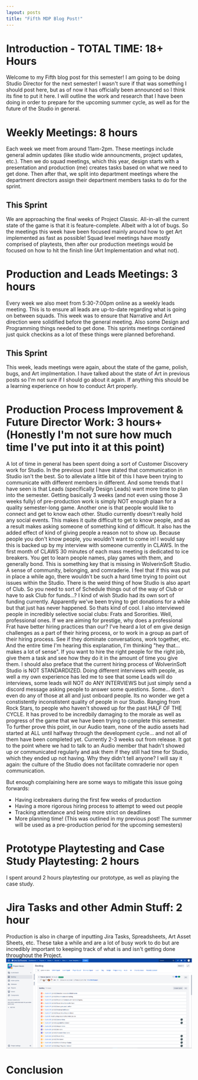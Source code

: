 ```yaml
---
layout: posts
title: "Fifth MDP Blog Post!"
---
```

# Introduction - TOTAL TIME: 18+ Hours
Welcome to my Fifth blog post for this semester! I am going to be doing Studio Director for the next semester! I wasn't sure if that was something I should post here, but as of now it has officially been announced so I think its fine to put it here. I will outline the work and research that I have been doing in order to prepare for the upcoming summer cycle, as well as for the future of the Studio in general.

# Weekly Meetings: 8 hours
Each week we meet from around 11am-2pm. These meetings include general admin updates (like studio wide announcments, project updates, etc.). Then we do squad meetings, which this year, design starts with a presentation and production (me) creates tasks based on what we need to get done. Then after that, we split into department meetings where the department directors assign their department members tasks to do for the sprint.
## This Sprint
We are approaching the final weeks of Project Classic. All-in-all the current state of the game is that it is feature-complete. Albeit with a lot of bugs. So the meetings this week have been focused mainly around how to get Art implemented as fast as possible! Squad level meetings have mostly comprised of playtests, then after our production meetings would be focused on how to hit the finish line (Art Implementation and what not).
# Production and Leads Meetings: 3 hours
Every week we also meet from 5:30-7:00pm online as a weekly leads meeting. This is to ensure all leads are up-to-date regarding what is going on between squads. This week was to ensure that Narrative and Art direction were solidified before the general meeting. Also some Design and Programming things needed to get done. This sprints meetings contained just quick checkins as a lot of these things were planned beforehand.
## This Sprint
This week, leads meetings were again, about the state of the game, polish, bugs, and Art implmentation. I have talked about the state of Art in previous posts so I'm not sure if I should go about it again. If anything this should be a learning experience on how to conduct Art properly.
# Production Process Improvement & Future Director Work: 3 hours+ (Honestly I'm not sure how much time I've put into it at this point)
A lot of time in general has been spent doing a sort of Customer Discovery work for Studio. In the previous post I have stated that communication in Studio isn't the best. So to alleviate a little bit of this I have been trying to communicate with different members in different. And some trends that I have seen is that Leads (specifically Design Leads) want more time to plan into the semester. Getting basically 3 weeks (and not even using those 3 weeks fully) of pre-production work is simply NOT enough plaan for a quality semester-long game. Another one is that people would like to connect and get to know each other. Studio currently doesn't really hold any social events. This makes it quite difficult to get to know people, and as a result makes asking someone of something kind of difficult. It also has the added effect of kind of giving people a reason not to show up. Because people you don't know people, you wouldn't want to come in! 
I would say this is backed up by my interview with someone currently in CLAWS. In the first month of CLAWS 30 minutes of each mass meeting is dedicated to ice breakers. You get to learn people names, play games with them, and generally bond. 
This is something key that is missing in WolverinSoft Studio. A sense of community, belonging, and comraderie. I feel that if this was put in place a while ago, there wouldn't be such a hard time trying to point out issues within the Studio.
There is the weird thing of how Studio is also apart of Club. So you need to sort of Schedule things out of the way of Club or have to ask Club for funds...? I kind of wish Studio had its own sort of funding currently. Apparently we've been trying to get donations for a while but that just has never happened. So thats kind of cool. 
I also interviewed people in incredibly selective social clubs: Frats and Sororities. Well, professional ones. If we are aiming for prestige, why does a professional Frat have better hiring practices than our? I've heard a lot of em give design challenges as a part of their hiring process, or to work in a group as part of their hiring process. See if they dominate conversations, work together, etc. And the entire time I'm hearing this explanation, I'm thinking "hey that... makes a lot of sense". If you want to hire the right people for the right job, give them a task and see how they do it in the amount of time you give them. I should also preface that the current hiring process of WolverinSoft Studio is NOT STANDARDIZED. Doing different interviews with people, as well a my own experience has led me to see that some Leads will do interviews, some leads will NOT do ANY INTERVIEWS but just simply send a discord message asking people to answer some questions. Some... don't even do any of those at all and just onboard people. Its no wonder we get a constistently inconstistent quality of people in our Studio. Ranging from Rock Stars, to people who haven't showed up for the past HALF OF THE CYCLE. It has proved to be incredbily damaging to the morale as well as progress of the game that we have been trying to complete this semester. To further prove this point, in our Audio team, none of the audio assets had started at ALL until halfway through the development cycle... and not all of them have been completed yet. Currently 2-3 weeks out from release. It got to the point where we had to talk to an Audio member that hadn't showed up or communicated regularly and ask them if they still had time for Studio, which they ended up not having. Why they didn't tell anyone? I will say it again: the culture of the Studio does not facilitate comraderie nor open communication.

But enough complaining here are some ways to mitigate this issue going forwards:
- Having icebreakers during the first few weeks of production
- Having a more rigorous hiring process to attempt to weed out people
- Tracking attendance and being more strict on deadlines
- More planning time! (This was outlined in my previous post! The summer will be used as a pre-production period for the upcoming semesters)


# Prototype Playtesting and Case Study Playtesting: 2 hours
I spent around 2 hours playtesting our prototype, as well as playing the case study.
# Jira Tasks and other Admin Stuff: 2 hour
Production is also in charge of inputting Jira Tasks, Spreadsheets, Art Asset Sheets, etc. These take a while and are a lot of busy work to do but are incredibly important to keeping track of what is and isn't getting done throughout the Project.
![SP1-JiraImage](/images/SP1-Jira.png)
# Conclusion